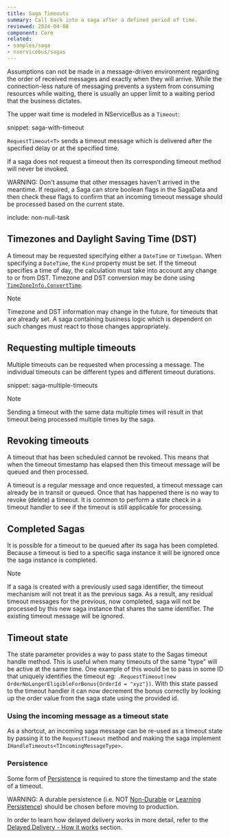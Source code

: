```yaml
---
title: Saga Timeouts
summary: Call back into a saga after a defined period of time.
reviewed: 2024-04-08
component: Core
related:
- samples/saga
- nservicebus/sagas
---
```


Assumptions can not be made in a message-driven environment regarding the order of received messages and exactly when they will arrive. While the connection-less nature of messaging prevents a system from consuming resources while waiting, there is usually an upper limit to a waiting period that the business dictates.

The upper wait time is modeled in NServiceBus as a `Timeout`:

snippet: saga-with-timeout

`RequestTimeout<T>` sends a timeout message which is delivered after the specified delay or at the specified time.

If a saga does not request a timeout then its corresponding timeout method will never be invoked.

WARNING: Don't assume that other messages haven't arrived in the meantime. If required, a Saga can store boolean flags in the SagaData and then check these flags to confirm that an incoming timeout message should be processed based on the current state.

include: non-null-task

## Timezones and Daylight Saving Time (DST)

A timeout may be requested specifying either a `DateTime` or `TimeSpan`. When specifying a `DateTime`, the `Kind` property must be set. If the timeout specifies a time of day, the calculation must take into account any change to or from DST. Timezone and DST conversion may be done using [`TimeZoneInfo.ConvertTime`](https://docs.microsoft.com/en-us/dotnet/api/system.timezoneinfo.converttime).

> [!NOTE]
> Timezone and DST information may change in the future, for timeouts that are already set. A saga containing business logic which is dependent on such changes must react to those changes appropriately.

## Requesting multiple timeouts

Multiple timeouts can be requested when processing a message. The individual timeouts can be different types and different timeout durations.

snippet: saga-multiple-timeouts

> [!NOTE]
> Sending a timeout with the same data multiple times will result in that timeout being processed multiple times by the saga.

## Revoking timeouts

A timeout that has been scheduled cannot be revoked. This means that when the timeout timestamp has elapsed then this timeout message will be queued and then processed.

A timeout is a regular message and once requested, a timeout message can already be in transit or queued. Once that has happened there is no way to revoke (delete) a timeout. It is common to perform a state check in a timeout handler to see if the timeout is still applicable for processing.

## Completed Sagas

It is possible for a timeout to be queued after its saga has been completed. Because a timeout is tied to a specific saga instance it will be ignored once the saga instance is completed.

> [!NOTE]
> If a saga is created with a previously used saga identifier, the timeout mechanism will not treat it as the previous saga. As a result, any residual timeout messages for the previous, now completed, saga will not be processed by this new saga instance that shares the same identifier. The existing timeout message will be ignored.


## Timeout state

The state parameter provides a way to pass state to the Sagas timeout handle method. This is useful when many timeouts of the same "type" will be active at the same time. One example of this would be to pass in some ID that uniquely identifies the timeout eg: `.RequestTimeout(new OrderNoLongerEligibleForBonus{OrderId = "xyz"})`. With this state passed to the timeout handler it can now decrement the bonus correctly by looking up the order value from the saga state using the provided id.

### Using the incoming message as a timeout state

As a shortcut, an incoming saga message can be re-used as a timeout state by passing it to the `RequestTimeout` method and making the saga implement `IHandleTimeouts<TIncomingMessageType>`.


### Persistence

Some form of [Persistence](/persistence/) is required to store the timestamp and the state of a timeout.

WARNING: A durable persistence (i.e. NOT [Non-Durable](/persistence/non-durable/) or [Learning Persistence](/persistence/learning/)) should be chosen before moving to production.

In order to learn how delayed delivery works in more detail, refer to the [Delayed Delivery - How it works](/nservicebus/messaging/delayed-delivery.md#how-it-works) section.
